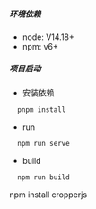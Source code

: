 ##### 环境依赖
* node: V14.18+ 
* npm: v6+

##### 项目启动
* 安装依赖
```javascript
  pnpm install
```
* run
```javascript
  npm run serve
```
* build
```javascript
  npm run build
```



npm install cropperjs